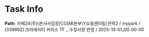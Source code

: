 # Task Info

**Path:** 카페24(주)\본사사업장\[CG]MI본부\Y쇼핑센터팀\전략2 / mypark / [339992] 크리에이터 커머스 TF _ 수정사항 반영 / 2025-10-01_00-00-00

